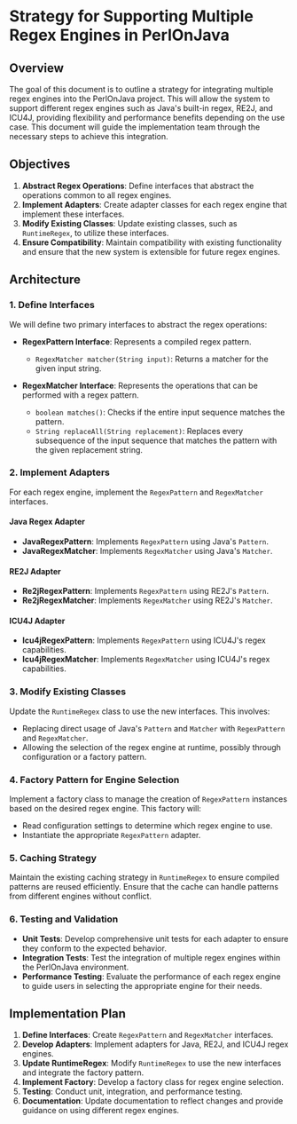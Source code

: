 # Strategy for Supporting Multiple Regex Engines in PerlOnJava

## Overview

The goal of this document is to outline a strategy for integrating multiple regex engines into the PerlOnJava project. This will allow the system to support different regex engines such as Java's built-in regex, RE2J, and ICU4J, providing flexibility and performance benefits depending on the use case. This document will guide the implementation team through the necessary steps to achieve this integration.

## Objectives

1. **Abstract Regex Operations**: Define interfaces that abstract the operations common to all regex engines.
2. **Implement Adapters**: Create adapter classes for each regex engine that implement these interfaces.
3. **Modify Existing Classes**: Update existing classes, such as `RuntimeRegex`, to utilize these interfaces.
4. **Ensure Compatibility**: Maintain compatibility with existing functionality and ensure that the new system is extensible for future regex engines.

## Architecture

### 1. Define Interfaces

We will define two primary interfaces to abstract the regex operations:

- **RegexPattern Interface**: Represents a compiled regex pattern.
  - `RegexMatcher matcher(String input)`: Returns a matcher for the given input string.

- **RegexMatcher Interface**: Represents the operations that can be performed with a regex pattern.
  - `boolean matches()`: Checks if the entire input sequence matches the pattern.
  - `String replaceAll(String replacement)`: Replaces every subsequence of the input sequence that matches the pattern with the given replacement string.

### 2. Implement Adapters

For each regex engine, implement the `RegexPattern` and `RegexMatcher` interfaces.

#### Java Regex Adapter

- **JavaRegexPattern**: Implements `RegexPattern` using Java's `Pattern`.
- **JavaRegexMatcher**: Implements `RegexMatcher` using Java's `Matcher`.

#### RE2J Adapter

- **Re2jRegexPattern**: Implements `RegexPattern` using RE2J's `Pattern`.
- **Re2jRegexMatcher**: Implements `RegexMatcher` using RE2J's `Matcher`.

#### ICU4J Adapter

- **Icu4jRegexPattern**: Implements `RegexPattern` using ICU4J's regex capabilities.
- **Icu4jRegexMatcher**: Implements `RegexMatcher` using ICU4J's regex capabilities.

### 3. Modify Existing Classes

Update the `RuntimeRegex` class to use the new interfaces. This involves:

- Replacing direct usage of Java's `Pattern` and `Matcher` with `RegexPattern` and `RegexMatcher`.
- Allowing the selection of the regex engine at runtime, possibly through configuration or a factory pattern.

### 4. Factory Pattern for Engine Selection

Implement a factory class to manage the creation of `RegexPattern` instances based on the desired regex engine. This factory will:

- Read configuration settings to determine which regex engine to use.
- Instantiate the appropriate `RegexPattern` adapter.

### 5. Caching Strategy

Maintain the existing caching strategy in `RuntimeRegex` to ensure compiled patterns are reused efficiently. Ensure that the cache can handle patterns from different engines without conflict.

### 6. Testing and Validation

- **Unit Tests**: Develop comprehensive unit tests for each adapter to ensure they conform to the expected behavior.
- **Integration Tests**: Test the integration of multiple regex engines within the PerlOnJava environment.
- **Performance Testing**: Evaluate the performance of each regex engine to guide users in selecting the appropriate engine for their needs.

## Implementation Plan

1. **Define Interfaces**: Create `RegexPattern` and `RegexMatcher` interfaces.
2. **Develop Adapters**: Implement adapters for Java, RE2J, and ICU4J regex engines.
3. **Update RuntimeRegex**: Modify `RuntimeRegex` to use the new interfaces and integrate the factory pattern.
4. **Implement Factory**: Develop a factory class for regex engine selection.
5. **Testing**: Conduct unit, integration, and performance testing.
6. **Documentation**: Update documentation to reflect changes and provide guidance on using different regex engines.


